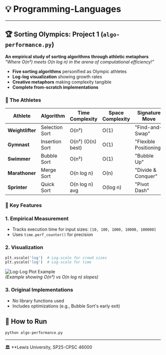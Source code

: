 # 💡 Programming-Languages

---

## 🏆 Sorting Olympics: Project 1 (`algo-performance.py`)

**An empirical study of sorting algorithms through athletic metaphors**  
*"Where O(n²) meets O(n log n) in the arena of computational efficiency!"*  

- **Five sorting algorithms** personified as Olympic athletes  
- **Log-log visualization** showing growth rates  
- **Creative metaphors** making complexity tangible  
- **Complete from-scratch implementations**  

### 🏅 The Athletes  

| Athlete              | Algorithm      | Time Complexity | Space Complexity | Signature Move          |
|----------------------|----------------|------------------|-------------------|-------------------------|
| **Weightlifter**     | Selection Sort | O(n²)            | O(1)              | "Find-and-Swap"         |
| **Gymnast**          | Insertion Sort | O(n²) (O(n) best)| O(1)              | "Flexible Positioning"  |
| **Swimmer**          | Bubble Sort    | O(n²)            | O(1)              | "Bubble Up"             |
| **Marathoner**       | Merge Sort     | O(n log n)       | O(n)              | "Divide & Conquer"      |
| **Sprinter**         | Quick Sort     | O(n log n) avg   | O(log n)          | "Pivot Dash"            |

### 🔬 Key Features

### **1. Empirical Measurement**  

- Tracks execution time for input sizes: `[10, 100, 1000, 10000, 100000]`  
- Uses `time.perf_counter()` for precision  

### **2. Visualization**

```python
plt.xscale('log')  # Log-scale for crowd sizes  
plt.yscale('log')  # Log-scale for time  
```

![Log-Log Plot Example](https://miro.medium.com/v2/resize:fit:1400/1*5pqQ4QfX5lQkZb9y6vYvBQ.png)  
*(Example showing O(n²) vs O(n log n) slopes)*  

### **3. Original Implementations**

- No library functions used  
- Includes optimizations (e.g., Bubble Sort's early exit)  

## 🚀 How to Run

```bash
python algo-performance.py
```

---

🏛 **Lewis University, SP25-CPSC 46000

